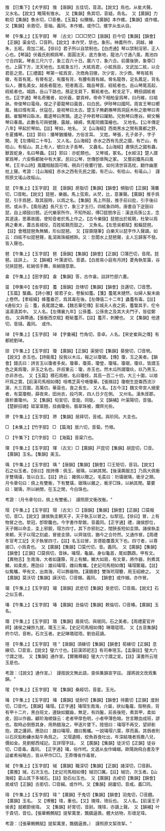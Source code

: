 <!-- { "loadSidebar": true } -->
猚	【巳集下】【犬字部】	猚	【唐韻】五佳切，音涯。【說文】鳥也。从隹犬聲。　又水名。【說文】睢陽有猚水。　又【集韻】魚其切，音疑。鳥名。　又【廣韻】力軌切【集韻】魯水切，□音壘。【玉篇】似獼猴。【廣韻】本作蜼。【集韻】或作蜼。　又【集韻】余救切，音袖。義同。本作蜼。或作□。蜼字从虫从自。

琴	【午集上】【玉字部】	琴	〔古文〕□□□珡□【唐韻】巨今切【集韻】【韻會】【正韻】渠金切，□音靲。【說文】本作珡，禁也。象形。神農所作，洞越，練朱，五絃。周加二絃。【徐曰】君子所以自禁制也。【白虎通】琴以禁制淫邪，正人心也。【琴論】伏羲氏削桐爲琴，面圓法天，底方象地，龍池八寸通八風，鳳池四寸合四氣。琴長三尺六寸，象三百六十日。廣六寸，象六合。前廣後狹，象尊□也。上圓下方，法天地也。五絃象五行，大絃爲君，小絃爲臣，文武加二絃，以合君臣之恩。【三禮圖】琴第一絃爲宮，次商角羽徵，次少宮，次少商。琴有絃有徽，有首有尾，有脣有足，有腹有背，有腰有肩有越。脣名龍唇，足名鳳足，背名仙人，腰名美女。越長者龍池，短者鳳沼。臨岳琴首，絚絃者也。岳山琴尾高起，絚絃者也。城路，岳山下路也。鴈足支肩下，繫絃者也。軫支足下，轉扭調絃者也。【正字通】琴名奇雅者，如伏羲，嬰貢梓。帝命下相柏皇爲琴，曰丹維，曰祖牀。帝俊琴曰電母。俊之子晏龍琴曰菌首，曰白民。伊陟琴曰國阿。周宣王琴曰嚮風，銘曰情有耳，伏寇在。是祝琴曰太古。楚玉子無虧撫琴爲洞庭木秋之歌琴曰靑翻。崔駰琴曰臥冰。戴逵琴曰黑鵠。逵之子仲若琴曰躍魴。兄勃琴曰應谷。柳文暢琴曰春風。此數名可與號鍾，露越，綠綺，焦尾同備藻繪也。　又地名。【公羊傳定八年】甲起於琴如。【註】琴如，地名。　又【山海經】西南黑水之閒有廣都之野，冬夏播琴。【註】郭曰：播琴猶播殖，方俗言耳。　又姓。琴張，孔子弟子，字子開。見【左傳昭二十年】。　又人名。【山海經】赤水之西有先民之國，有芒山，有桂山，有榣山。其上有人，號曰太子長琴。　又蟲名。【山海經】肅愼氏之國有蟲，獸首蛇身，名曰琴蟲。【註】郭曰：亦蛇類也。　又琴城，冢名。【水經注】楚人謂冢爲琴，六安縣都陂中有大冢。民曰公琴，世傳卽臯陶之冢。　又簷前鐵馬曰風琴。【王半山詩】風鐵相敲固可鳴，朔兵行夜響行營。如何淸世容高枕，翻作幽窻枕上聲。考證：〔【山海經】赤水之西有先民之國，有芒山，有桂山，有瑤山。〕　謹照原文瑤山改榣山。 

琵	【午集上】【玉字部】	琵	【唐韻】房脂切【集韻】【韻會】頻脂切【正韻】蒲麋切，□音毗。【說文】琵琶，樂器。馬上弦索。从珡，比，意兼聲。【廣韻】推手爲琵，引手爲琶，取其鼓時，以爲之名。【集韻】馬上所鼓，推手前曰批，引手後曰把。或从手。【風俗通】長尺五寸，象三才五行。四絃象四時。唐書自下逆鼓曰琵，自上順鼓曰琶。近代樂家所作，不知所起，傅□琵琶序云：漢送烏孫公主，念其道遠，思慕故國，使知音者於馬上作之。【古今樂錄】琵琶出於絃鞉，杜摯以爲興之秦末，蓋古長城役，百姓絃鞉而鼓之。　又魚名。【左思吳都賦】鮫鯔琵琶。【註】會稽琵琶魚無鱗，形似琵琶。　又【容齋隨筆】白樂天以琵字作入聲讀。如云：四絃不似琵琶聲，亂瀉眞珠細撼鈴。又：忽聞水上琵琶聲，主人忘歸客不發。皆入聲也。

琶	【午集上】【玉字部】	琶	【唐韻】【集韻】【韻會】【正韻】□蒲巴切，音爬。琵琶。註詳上。　又【韻補】叶蒲波切，音婆。【白居易小庭有月詩】菱角執笙簧，谷兒挾琵琶。紅綃信手舞，紫綃隨意歌。

畣	【午集上】【田字部】	畣	【集韻】答，古作畣。註詳竹部六畫。

虿	【申集中】【虫字部】	蠆	【唐韻】丑犗切【集韻】【韻會】丑邁切，□音慸。【玉篇】螫蟲。【詩小雅】彼君子女，卷髮如蠆。【箋】蠆尾末揵然，似婦人髮末曲上卷然。【孝經緯】蜂蠆垂芒，爲其毒在後。【左傳僖二十二年】蠭蠆有毒。【註】《通俗文》云：蠆，長尾謂之蠍。【魏志華佗傳】彭城夫人夜之廁，蠆螫其手，佗令溫湯漬其中。　又人名。【左傳襄九年】公孫蠆、公孫舍之及其大夫門子，皆從鄭伯。　又與蔕通。【張衡西京賦】睚眦蠆芥。【註】蠆芥，刺鯁也。　又【集韻】他達切，音撻。義同。　或作。

琸	【午集上】【玉字部】	琸	【字彙補】竹角切，音卓。人名。【宋史崔與之傳】有都統劉琸。

琼	【午集上】【玉字部】	瓊	【廣韻】【正韻】渠營切【集韻】葵營切，□音煢。【說文】赤玉也。【詩衞風】投我以木瓜，報之以瓊琚。【傳】瓊，玉之美者。【韻會】錢氏曰：詩言玉以瓊者多矣。瓊華，瓊英，瓊瑩，瓊瑤，瓊琚，瓊玖，皆謂玉色之美爲瓊，非玉之名也。許叔重云：瓊，赤玉也。然木瓜所謂瓊玖，玖乃黑玉。亦非赤也。　又【玉篇】積石爲樹，名曰瓊枝，其高一百二十仞，大三十圍，以琅玕爲之寶。【前漢司馬相如傳】咀噍芝英兮嘰瓊華。【張揖註】瓊樹生崑崙西流沙濵，大三百圍，高萬仞，華蘂也，食之長生。　又人名。【古今注】魏文帝宮人絕愛者，有莫瓊樹，薛夜來，田尚衣，段巧笑，四人日夕在側。　又州名。漢朱厓郡。唐析置瓊州。　又【集韻】旬宣切，音旋。同琁。　又【韻補】叶渠陽切，音强。【楚辭招魂】砥室翠翹，挂曲瓊些。翡翠珠被，爛齊光些。

琾	【午集上】【玉字部】	琾	【集韻】居拜切，音戒。與玠同。大圭也。

□	【未集上】【竹字部】	□	【篇海】居六切，音菊。竹根。

□	【午集下】【穴字部】	□	【海篇】音渠穴也。

琿	【午集上】【玉字部】	琿	〔古文〕□【廣韻】戸昆切【集韻】胡昆切，□音。【廣韻】玉名。【集韻】美玉。

瑀	【午集上】【玉字部】	瑀	"【唐韻】【集韻】【韻會】□王矩切，音羽。【說文】石之似玉者。【徐曰】按詩傳：佩玉，琚瑀，以納其閒。【後漢輿服志】乃爲大佩衝牙雙瑀璜，皆以白玉。【註】詩云：雜佩以贈之。毛萇曰：珩璜琚瑀，衝牙之類。月令章句曰：佩上有雙衡，下有雙璜，琚瑀以雜之，衝牙□珠，以納其閒。纂要曰：琚瑀，所以納閒，在玉之閒，今白珠也。

考證：〔月令章句曰，佩上有雙衝。〕　謹照原文衝改衡。"

瑁	【午集上】【玉字部】	瑁	〔古文〕□【唐韻】【集韻】【韻會】【正韻】□莫報切，音□。【說文】諸侯執圭朝天子，天子執玉以冒之。似犂冠。【徐曰】冒，上有物冒之也。犂冠，卽犂鑱也。今字書作犂錧，音義同。【正字通】禮，諸侯卽位，天子賜以命圭，圭上邪銳，瑁方四寸。其下亦邪刻之，闊狹長短如圭頭。諸侯執圭來朝，天子以瑁之刻處，冒彼圭頭，以齊瑞信，猶今之合符然。又通作冒。【周禮冬官考工記】天子執冒四寸。【註】名玉曰冒，言德能覆蓋天下也。四寸者，以尊接□，小爲貴也。　又【廣韻】【集韻】□莫代切，音。義同。　又【廣韻】【集韻】【韻會】【正韻】□莫佩切，音妹。瑇瑁，龜屬。身似龜首，尾如鸚鵡，甲有文。【異物志】生南海，大者如籧篨，背上有鱗，鱗大如扇，有文章，將作器，則煮其鱗，如柔皮。應劭曰：雄曰瑇瑁，雌曰觜蠵。【史記司馬相如傳】瑇瑁鱉黿。【註】似觜觿，甲有文，出南海，可以飾器物。【漢鐃歌】雙珠玳瑁簪，用玉紹繚之。　又【廣韻】莫沃切【集韻】謨沃切，□音媢。義同。　【韻會】或作蝐。亦作冒。

瑂	【午集上】【玉字部】	瑂	【唐韻】武悲切【集韻】旻悲切，□音眉。【說文】石之似玉者。

瑃	【午集上】【玉字部】	瑃	【廣韻】丑倫切【集韻】敕倫切，□音椿。【廣韻】玉名。

瑉	【午集上】【玉字部】	瑉	【集韻】眉貧切。與珉同。石之美者。【周禮夏官弁師】諸侯之繅斿九就，瑉玉三采。【史記司馬相如傳】琳瑉琨珸。　又【五音集韻】府巾切，音彬。石次玉者。史記琳瑉琨珸。劉伯莊讀。

瑄	【午集上】【玉字部】	瑄	"【唐韻】須緣切【集韻】【韻會】荀緣切【正韻】息緣切，□音宣。【說文】璧六寸也。【前漢郊祀志】有司奉瑄玉。【孟康註】璧大六寸謂之瑄。　又【集韻】通作宣。【爾雅釋器】璧大六寸謂之宣。【註】漢書所云瑄玉是也。

考證：〔【說文】通作宣。〕　謹按說文無此語，查係集韻宣字註。 謹將說文改爲集韻。"

瑆	【午集上】【玉字部】	瑆	【集韻】桑經切，音星。玉光。

瑇	【午集上】【玉字部】	瑇	【廣韻】徒耐切【集韻】【韻會】待戴切【正韻】度耐切，□音代。【廣韻】瑇瑁。【正字通】瑇瑁生南海，介屬，狀似龜黿，殼稍長，背有甲十二片，黑白班文，邊缺如鋸齒，無足，有四鬣，前長後短，煮其甲，柔如皮，因以作器。顧玠海槎錄云：老者甲厚色明，小者甲薄色暗。世言鞭血成班，謬也。取時必倒懸其身，用熱醋潑之，甲逐片墜下。陸佃曰：瑇瑁不再交，望卵影抱，謂之護卵。應劭曰：雄曰瑇瑁，雌曰觜蠵。一說瑇瑁六葉，厚而黃。其僞者則以石灰鉛粉鹻水點牛角爲之。　又瑁遺精，蛟魚吞食吐出，年深結塊者爲撒八兒，價如金。見劉郁西域記。互詳瑁字註。　又【廣韻】【集韻】徒沃切【正韻】徒谷切，□音毒。義同。　【正字通】瑇，俗作玳。文選从虫作蝳蝐。歐陽詢飛白書及字詁崔希裕略古，皆从甲作□□。王莽傳省作毒冒。

瑊	【午集上】【玉字部】	瑊	【廣韻】職深切【集韻】【正韻】諸深切，□音斟。【廣雅】瑊，石次玉也。【史記司馬相如傳】瑊玏□厲。【註】瑊玏，次玉者。【山海經】葛山其下多瑊石。【註】勁石似玉也。　又【廣韻】古咸切【集韻】【韻會】居咸切【正韻】古銜切，□音緘。或作玪。又【集韻】胡讒切，音咸。義□同。

瑋	【午集上】【玉字部】	瑋	"【廣韻】于鬼切【集韻】【韻會】羽鬼切，□音韙。【廣韻】玉名。　又【博雅】瑋，重也。【又】瑰瑋，琦玩也。　又人名。【前漢王子侯表】就鄕節侯瑋。　又【集韻】紆胃切，音尉。瑰瑋，亦讀上聲。　又【韻補】叶于貴切，音位。【張華鷦鷯賦】提挈萬里，飄颻逼畏。體大妨物，形瓌足瑋。

考證：〔【張華鷦鷯賦】提絜萬里，飄颻逼畏。〕　謹照原文絜改挈。"

